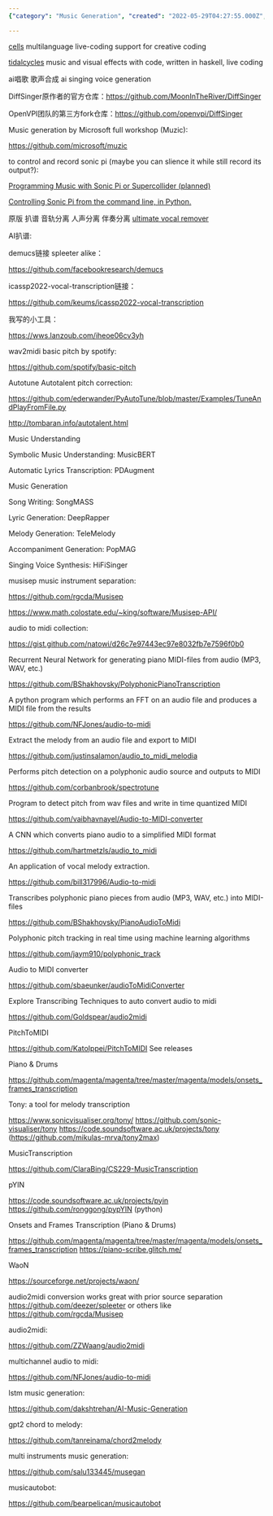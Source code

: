 ```yaml
---
{"category": "Music Generation", "created": "2022-05-29T04:27:55.000Z", "date": "2022-05-29 04:27:55", "description": "This article showcases various open-source tools for live coding, music generation, and audio processing. Tools mentioned include Supercollider, TidalCycles, Haskell, Sonic Pi, and MIDI conversion resources like LSTM music generation, GPT2 chord to melody, multi-instrument music generation, and musicautobot.", "modified": "2022-11-15T03:22:45.097Z", "tags": ["midi generation", "music analysis", "music generation", "singing", "track spliting"], "title": "supercollider"}

---
```


[cells](https://github.com/ales-tsurko/cells) multilanguage live-coding support for creative coding

[tidalcycles](https://tidalcycles.org/) music and visual effects with code, written in haskell, live coding

ai唱歌 歌声合成 ai singing voice generation

DiffSinger原作者的官方仓库：https://github.com/MoonInTheRiver/DiffSinger

OpenVPI团队的第三方fork仓库：https://github.com/openvpi/DiffSinger

Music generation by Microsoft full workshop (Muzic):

https://github.com/microsoft/muzic

to control and record sonic pi (maybe you can slience it while still record its output?):

[Programming Music with Sonic Pi or Supercollider (planned)](https://pypi.org/project/python-sonic/)

[Controlling Sonic Pi from the command line, in Python.](https://github.com/emlyn/sonic-pi-tool)

原版 扒谱 音轨分离 人声分离 伴奏分离 [ultimate vocal remover](https://github.com/Anjok07/ultimatevocalremovergui/blob/master/UVR.py)

AI扒谱:

demucs链接 spleeter alike：

https://github.com/facebookresearch/demucs

icassp2022-vocal-transcription链接：

https://github.com/keums/icassp2022-vocal-transcription

我写的小工具：

https://wws.lanzoub.com/iheoe06cv3yh

wav2midi basic pitch by spotify:

https://github.com/spotify/basic-pitch

Autotune Autotalent pitch correction:

https://github.com/ederwander/PyAutoTune/blob/master/Examples/TuneAndPlayFromFile.py

http://tombaran.info/autotalent.html

Music Understanding

Symbolic Music Understanding: MusicBERT

Automatic Lyrics Transcription: PDAugment

Music Generation

Song Writing: SongMASS

Lyric Generation: DeepRapper

Melody Generation: TeleMelody

Accompaniment Generation: PopMAG

Singing Voice Synthesis: HiFiSinger

musisep music instrument separation:

https://github.com/rgcda/Musisep

https://www.math.colostate.edu/~king/software/Musisep-API/

audio to midi collection:

https://gist.github.com/natowi/d26c7e97443ec97e8032fb7e7596f0b0

Recurrent Neural Network for generating piano MIDI-files from audio (MP3, WAV, etc.)

https://github.com/BShakhovsky/PolyphonicPianoTranscription

A python program which performs an FFT on an audio file and produces a MIDI file from the results

https://github.com/NFJones/audio-to-midi

Extract the melody from an audio file and export to MIDI

https://github.com/justinsalamon/audio_to_midi_melodia

Performs pitch detection on a polyphonic audio source and outputs to MIDI

https://github.com/corbanbrook/spectrotune

Program to detect pitch from wav files and write in time quantized MIDI

https://github.com/vaibhavnayel/Audio-to-MIDI-converter

A CNN which converts piano audio to a simplified MIDI format

https://github.com/hartmetzls/audio_to_midi

An application of vocal melody extraction.

https://github.com/bill317996/Audio-to-midi

Transcribes polyphonic piano pieces from audio (MP3, WAV, etc.) into MIDI-files

https://github.com/BShakhovsky/PianoAudioToMidi

Polyphonic pitch tracking in real time using machine learning algorithms

https://github.com/jaym910/polyphonic_track

Audio to MIDI converter

https://github.com/sbaeunker/audioToMidiConverter

Explore Transcribing Techniques to auto convert audio to midi

https://github.com/Goldspear/audio2midi

PitchToMIDI

https://github.com/KatoIppei/PitchToMIDI See releases

Piano & Drums

https://github.com/magenta/magenta/tree/master/magenta/models/onsets_frames_transcription

Tony: a tool for melody transcription

https://www.sonicvisualiser.org/tony/ https://github.com/sonic-visualiser/tony https://code.soundsoftware.ac.uk/projects/tony (https://github.com/mikulas-mrva/tony2max)

MusicTranscription

https://github.com/ClaraBing/CS229-MusicTranscription

pYIN

https://code.soundsoftware.ac.uk/projects/pyin https://github.com/ronggong/pypYIN (python)

Onsets and Frames Transcription (Piano & Drums)

https://github.com/magenta/magenta/tree/master/magenta/models/onsets_frames_transcription https://piano-scribe.glitch.me/

WaoN

https://sourceforge.net/projects/waon/

audio2midi conversion works great with prior source separation https://github.com/deezer/spleeter or others like https://github.com/rgcda/Musisep

audio2midi:

https://github.com/ZZWaang/audio2midi

multichannel audio to midi:

https://github.com/NFJones/audio-to-midi

lstm music generation:

https://github.com/dakshtrehan/AI-Music-Generation

gpt2 chord to melody:

https://github.com/tanreinama/chord2melody

multi instruments music generation:

https://github.com/salu133445/musegan

musicautobot:

https://github.com/bearpelican/musicautobot
